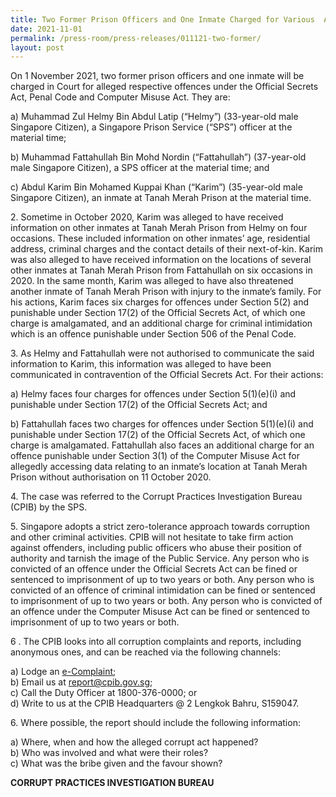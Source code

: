 ```yaml
---
title: Two Former Prison Officers and One Inmate Charged for Various  Alleged Offences
date: 2021-11-01
permalink: /press-room/press-releases/011121-two-former/
layout: post
---
```

On 1 November 2021, two former prison officers and one inmate will be charged in Court for alleged respective offences under the Official Secrets Act, Penal Code and
Computer Misuse Act. They are:

a) Muhammad Zul Helmy Bin Abdul Latip (“Helmy”) (33-year-old male Singapore
Citizen), a Singapore Prison Service (“SPS”) officer at the material time;

b) Muhammad Fattahullah Bin Mohd Nordin (“Fattahullah”) (37-year-old male
Singapore Citizen), a SPS officer at the material time; and

c) Abdul Karim Bin Mohamed Kuppai Khan (“Karim”) (35-year-old male Singapore
Citizen), an inmate at Tanah Merah Prison at the material time.

2\. Sometime in October 2020, Karim was alleged to have received information on other inmates at Tanah Merah Prison from Helmy on four occasions. These included
information on other inmates’ age, residential address, criminal charges and the contact
details of their next-of-kin. Karim was also alleged to have received information on the
locations of several other inmates at Tanah Merah Prison from Fattahullah on six
occasions in 2020. In the same month, Karim was alleged to have also threatened another
inmate of Tanah Merah Prison with injury to the inmate’s family. For his actions, Karim
faces six charges for offences under Section 5(2) and punishable under Section 17(2) of
the Official Secrets Act, of which one charge is amalgamated, and an additional charge for
criminal intimidation which is an offence punishable under Section 506 of the Penal Code.

3\. As Helmy and Fattahullah were not authorised to communicate the said information
to Karim, this information was alleged to have been communicated in contravention of the
Official Secrets Act. For their actions:

a) Helmy faces four charges for offences under Section 5(1)(e)(i) and punishable
under Section 17(2) of the Official Secrets Act; and

b) Fattahullah faces two charges for offences under Section 5(1)(e)(i) and
punishable under Section 17(2) of the Official Secrets Act, of which one charge
is amalgamated. Fattahullah also faces an additional charge for an offence
punishable under Section 3(1) of the Computer Misuse Act for allegedly
accessing data relating to an inmate’s location at Tanah Merah Prison without
authorisation on 11 October 2020.

4\. The case was referred to the Corrupt Practices Investigation Bureau (CPIB) by the
SPS.

5\. Singapore adopts a strict zero-tolerance approach towards corruption and other
criminal activities. CPIB will not hesitate to take firm action against offenders, including
public officers who abuse their position of authority and tarnish the image of the Public
Service. Any person who is convicted of an offence under the Official Secrets Act can be
fined or sentenced to imprisonment of up to two years or both. Any person who is
convicted of an offence of criminal intimidation can be fined or sentenced to imprisonment
of up to two years or both. Any person who is convicted of an offence under the Computer
Misuse Act can be fined or sentenced to imprisonment of up to two years or both.

6 \.        The CPIB looks into all corruption complaints and reports, including anonymous ones, and can be reached via the following channels:

a) Lodge an [e-Complaint](/e-services/e-complaint-for-corrupt-conduct);<br>
b) Email us at <a href="mailto:report@cpib.gov.sg" class="spamspan">report@cpib.gov.sg</a>;<br>
c) Call the Duty Officer at 1800-376-0000; or<br>
d) Write to us at the CPIB Headquarters @ 2 Lengkok Bahru, S159047.

6\.        Where possible, the report should include the following information:

a) Where, when and how the alleged corrupt act happened?<br>
b) Who was involved and what were their roles?<br>
c) What was the bribe given and the favour shown?

**CORRUPT PRACTICES INVESTIGATION BUREAU**